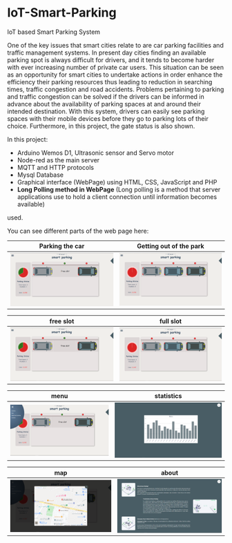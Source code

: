 # IoT-Smart-Parking
IoT based Smart Parking System 

One of the key issues that smart cities relate to are car parking facilities and traffic management systems. In present day cities finding an available parking spot is always difficult for drivers, and it tends to become harder with ever increasing number of private car users. This situation can be seen as an opportunity for smart cities to undertake actions in order enhance the efficiency their parking resources thus leading to reduction in searching times, traffic congestion and road accidents. Problems pertaining to parking and traffic congestion can be solved if the drivers can be informed in advance about the availability of parking spaces at and around their intended destination. With this system, drivers can easily see parking spaces with their mobile devices before they go to parking lots of their choice. Furthermore, in this project, the gate status is also shown.

In this project:

  * Arduino Wemos D1, Ultrasonic sensor and Servo motor
  * Node-red as the main server
  * MQTT and HTTP protocols
  * Mysql Database
  * Graphical interface (WebPage) using HTML, CSS, JavaScript and PHP
  * **Long Polling method in WebPage** (Long polling is a method that server applications use to hold a client connection until information becomes available)

used.


You can see different parts of the web page here:


Parking the car            |Getting out of the park
:-------------------------:|:-------------------------:
![WebPage image](https://github.com/hamedkharazmi/IoT-Smart-Parking/blob/master//Free2Full.gif)  |  ![WebPage image](https://github.com/hamedkharazmi/IoT-Smart-Parking/blob/master//Full2Free.gif)

free slot                  |full slot
:-------------------------:|:-------------------------:
![WebPage image](https://github.com/hamedkharazmi/IoT-Smart-Parking/blob/master//free.png)  |  ![WebPage image](https://github.com/hamedkharazmi/IoT-Smart-Parking/blob/master//full.png)

menu                       |statistics
:-------------------------:|:-------------------------:
![WebPage image](https://github.com/hamedkharazmi/IoT-Smart-Parking/blob/master//menu.png)  |  ![WebPage image](https://github.com/hamedkharazmi/IoT-Smart-Parking/blob/master//statistics.png)

map                        | about
:-------------------------:|:-------------------------:
![WebPage image](https://github.com/hamedkharazmi/IoT-Smart-Parking/blob/master//map.png)  |  ![WebPage image](https://github.com/hamedkharazmi/IoT-Smart-Parking/blob/master//about.png)
